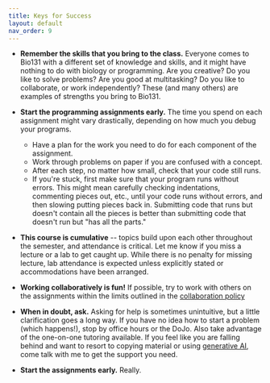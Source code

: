 ```yaml
---
title: Keys for Success
layout: default
nav_order: 9
---
```


- **Remember the skills that you bring to the class.**  Everyone comes to Bio131 with a different set of knowledge and skills, and it might have nothing to do with biology or programming. Are you creative? Do you like to solve problems? Are you good at multitasking? Do you like to collaborate, or work independently? These (and many others) are examples of strengths you bring to Bio131.
- **Start the programming assignments early.** The time you spend on each assignment might vary drastically, depending on how much you debug your programs.
  - Have a plan for the work you need to do for each component of the assignment.
  - Work through problems on paper if you are confused with a concept.
  - After each step, no matter how small, check that your code still runs.
  - If you're stuck, first make sure that your program runs without errors. This might mean carefully checking indentations, commenting pieces out, etc., until your code runs without errors, and then slowing putting pieces back in. Submitting code that runs but doesn't contain all the pieces is better than submitting code that doesn't run but "has all the parts."

- **This course is cumulative** -- topics build upon each other throughout the semester, and attendance is critical.  Let me know if you miss a lecture or a lab to get caught up. While there is no penalty for missing lecture, lab attendance is expected unless explicitly stated or accommodations have been arranged.  
- **Working collaboratively is fun!**  If possible, try to work with others on the assignments within the limits outlined in the [collaboration policy](collab.md)
- **When in doubt, ask.** Asking for help is sometimes unintuitive, but a little clarification goes a long way.  If you have no idea how to start a problem (which happens!), stop by office hours or the DoJo. Also take advantage of the one-on-one tutoring available. If you feel like you are falling behind and want to resort to copying material or using [generative AI](chatgpt.md), come talk with me to get the support you need.

- **Start the assignments early.**  Really.

